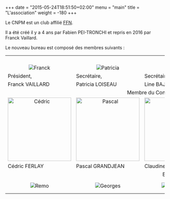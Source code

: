 +++
date = "2015-05-24T18:51:50+02:00"
menu = "main"
title = "L'association"
weight = -180
+++

Le CNPM est un club affilié [FFN](http://www.ffnatation.fr/).

Il a été créé il y a 4 ans par Fabien PEI-TRONCHI et repris en 2016
par Franck Vaillard.

Le nouveau bureau est composé des membres suivants :


<table cellpadding="10px">
<tbody>
<tr>
<td colspan="5" align="center">
Bureau
</td>
</tr>
<tr>
<td align="center" padding="10px">
<img src="/img/franck.jpg" class="img-responsive img-circle" alt="Franck">
</td>
<td align="center" padding="10px">
<img src="/img/patricia.jpg" class="img-responsive img-circle" alt="Patricia">
</td>
<td align="center" padding="10px">
<img src="/img/line.jpg" class="img-responsive img-circle" alt="Line">
</td>
<td align="center" padding="10px">
<img src="/img/sandra.jpg" class="img-responsive img-circle" alt="Sandra">
</td>
<td align="center" padding="10px">
<img src="/img/yoann.jpg" class="img-responsive img-circle" alt="Yoann">
</td>
</tr>
<tr>
<td>
Président,
</td>
<td>
Secrétaire,
</td>
<td>
Secrétaire adjointe,
</td>
<td>
Trésorière,
</td>
<td>
Trésorier adjoint,
</td>
</tr>
<tr>
<td>
Franck VAILLARD
</td>
<td>
Patricia LOISEAU
</td>
<td>
Line BAJARD
</td>
<td>
Sandra VANNIER
</td>
<td>
Yoann DI RUZZA
</td>
</tr>
<tr>
<td colspan="5" align="center">
Membre du Conseil d’administration (CA)
</td>
</tr>
<tr>
<td align="center" padding="10px">
<img src="/img/cedric.jpg" class="img-responsive img-circle" alt="Cédric"  height="200" width="200">
</td>
<td align="center" padding="10px">
<img src="/img/pascal.jpg" class="img-responsive img-circle" alt="Pascal" height="200" width="200">
</td>
<td align="center" padding="10px">
<img src="/img/Claudine.jpg" class="img-responsive img-circle" alt="Claudine" height="200" width="200">
</td>
<td align="center" padding="10px">
<img src="/img/xavier.jpg" class="img-responsive img-circle" alt="Xavier" height="200" width="200">
</td>
</td>
<td align="center" padding="10px">
<img src="/img/Christophe.jpg" class="img-responsive img-circle" alt="Christophe" height="200" width="200">
</td>
</td>
</tr>
<tr>
<td>
Cédric FERLAY
</td>
<td>
Pascal GRANDJEAN
</td>
<td>
Claudine SLIMANI
</td>
<td>
Xavier SAINTOYANT
</td>
<td>
Christophe FINIELS
</td>
</tr>
<td colspan="5" align="center">
Entraîneurs
</td>
<tr>
<td align="center" padding="10px">
<img src="/img/remo.jpg" class="img-responsive img-circle" alt="Remo">
</td>
<td align="center" padding="10px">
<img src="/img/georges.jpg" class="img-responsive img-circle" alt="Georges">
</td>
<td align="center" padding="10px">
<img src="/img/vero.jpg" class="img-responsive img-circle" alt="Véronique">
</td>
<td align="center" padding="10px">
<img src="/img/odile.jpg" class="img-responsive img-circle" alt="Odile">
</td>
<td align="center" padding="10px">
<img src="/img/pauline.jpg" class="img-responsive img-circle" alt="Pauline">
</td>
<td align="center" padding="10px">
<img src="/img/adelie.jpg" class="img-responsive img-circle" alt="Adélie">
</td>
<td align="center" padding="10px">
<img src="/img/morgane.jpg" class="img-responsive img-circle" alt="Morgane">
</td>
</tr>
</table>

